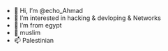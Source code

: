 - 👋 Hi, I’m @echo_Ahmad
- 👀 I’m interested in hacking & devloping & Networks
- 🌱 I’m from egypt
- 💞️ muslim
- 📫 Palestinian

<!---
AhmadAllam/AhmadAllam is a ✨ special ✨ repository because its `README.md` (this file) appears on your GitHub profile.
You can click the Preview link to take a look at your changes.
--->
